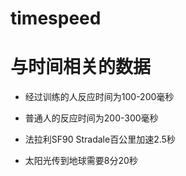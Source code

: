 # timespeed  

# 与时间相关的数据  

* 经过训练的人反应时间为100-200毫秒  

* 普通人的反应时间为200-300毫秒  

* 法拉利SF90 Stradale百公里加速2.5秒  

* 太阳光传到地球需要8分20秒  
